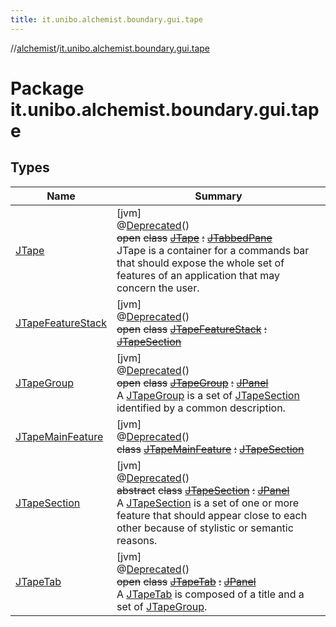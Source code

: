 ```yaml
---
title: it.unibo.alchemist.boundary.gui.tape
---
```

//[alchemist](../../index.html)/[it.unibo.alchemist.boundary.gui.tape](index.html)



# Package it.unibo.alchemist.boundary.gui.tape



## Types


| Name | Summary |
|---|---|
| [JTape](-j-tape/index.html) | [jvm]<br>@[Deprecated](https://docs.oracle.com/javase/8/docs/api/java/lang/Deprecated.html)()<br>~~open~~ ~~class~~ [~~JTape~~](-j-tape/index.html) ~~:~~ [~~JTabbedPane~~](https://docs.oracle.com/javase/8/docs/api/javax/swing/JTabbedPane.html)<br>JTape is a container for a commands bar that should expose the whole set of features of an application that may concern the user. |
| [JTapeFeatureStack](-j-tape-feature-stack/index.html) | [jvm]<br>@[Deprecated](https://docs.oracle.com/javase/8/docs/api/java/lang/Deprecated.html)()<br>~~open~~ ~~class~~ [~~JTapeFeatureStack~~](-j-tape-feature-stack/index.html) ~~:~~ [~~JTapeSection~~](-j-tape-section/index.html) |
| [JTapeGroup](-j-tape-group/index.html) | [jvm]<br>@[Deprecated](https://docs.oracle.com/javase/8/docs/api/java/lang/Deprecated.html)()<br>~~open~~ ~~class~~ [~~JTapeGroup~~](-j-tape-group/index.html) ~~:~~ [~~JPanel~~](https://docs.oracle.com/javase/8/docs/api/javax/swing/JPanel.html)<br>A [JTapeGroup](-j-tape-group/index.html) is a set of [JTapeSection](-j-tape-section/index.html) identified by a common description. |
| [JTapeMainFeature](-j-tape-main-feature/index.html) | [jvm]<br>@[Deprecated](https://docs.oracle.com/javase/8/docs/api/java/lang/Deprecated.html)()<br>~~class~~ [~~JTapeMainFeature~~](-j-tape-main-feature/index.html) ~~:~~ [~~JTapeSection~~](-j-tape-section/index.html) |
| [JTapeSection](-j-tape-section/index.html) | [jvm]<br>@[Deprecated](https://docs.oracle.com/javase/8/docs/api/java/lang/Deprecated.html)()<br>~~abstract~~ ~~class~~ [~~JTapeSection~~](-j-tape-section/index.html) ~~:~~ [~~JPanel~~](https://docs.oracle.com/javase/8/docs/api/javax/swing/JPanel.html)<br>A [JTapeSection](-j-tape-section/index.html) is a set of one or more feature that should appear close to each other because of stylistic or semantic reasons. |
| [JTapeTab](-j-tape-tab/index.html) | [jvm]<br>@[Deprecated](https://docs.oracle.com/javase/8/docs/api/java/lang/Deprecated.html)()<br>~~open~~ ~~class~~ [~~JTapeTab~~](-j-tape-tab/index.html) ~~:~~ [~~JPanel~~](https://docs.oracle.com/javase/8/docs/api/javax/swing/JPanel.html)<br>A [JTapeTab](-j-tape-tab/index.html) is composed of a title and a set of [JTapeGroup](-j-tape-group/index.html). |

